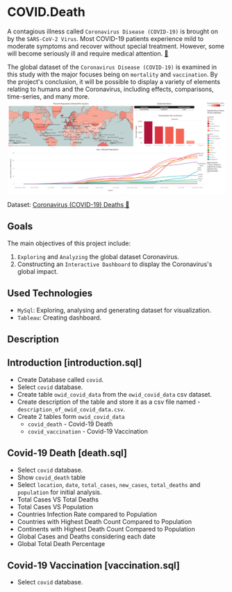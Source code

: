 # COVID.Death

A contagious illness called `Coronavirus Disease (COVID-19)` is brought on by the `SARS-CoV-2 Virus`.
Most COVID-19 patients experience mild to moderate symptoms and recover without special treatment.
However, some will become seriously ill and require medical attention. [🔗](https://en.wikipedia.org/wiki/COVID-19)

The global dataset of the `Coronavirus Disease (COVID-19)` is examined in this study with the major focuses being on
`mortality` and `vaccination`. By the project's conclusion, it will be possible to display a variety of elements relating
to humans and the Coronavirus, including effects, comparisons, time-series, and many more.
<a href="https://public.tableau.com/app/profile/myte/viz/Covid-19InfectedPopulation/Dashboard1">
![dashboard.png](assets/dashboard.png)
</a>

Dataset: [Coronavirus (COVID-19) Deaths 🔗](https://ourworldindata.org/covid-deaths)

## Goals
The main objectives of this project include:
1. `Exploring` and `Analyzing` the global dataset Coronavirus.
2. Constructing an `Interactive Dashboard` to display the Coronavirus's global impact.

## Used Technologies
* `MySql`: Exploring, analysing and generating dataset for visualization.
* `Tableau`: Creating dashboard.

## Description 




















## Introduction [introduction.sql]

* Create Database called `covid`.
* Select `covid` database.
* Create table `owid_covid_data` from the  `owid_covid_data` csv dataset.
* Create description of the table and store it as a csv file named - `description_of_owid_covid_data.csv`.
* Create 2 tables form `owid_covid_data`
  * `covid_death` - Covid-19 Death
  * `covid_vaccination` - Covid-19 Vaccination

## Covid-19 Death [death.sql]

* Select `covid` database.
* Show `covid_death` table
* Select `location`, `date`, `total_cases`, `new_cases`, `total_deaths` and `population` for initial analysis.
* Total Cases VS Total Deaths
* Total Cases VS Population
* Countries Infection Rate compared to Population
* Countries with Highest Death Count Compared to Population
* Continents with Highest Death Count Compared to Population
* Global Cases and Deaths considering each date
* Global Total Death Percentage

## Covid-19 Vaccination [vaccination.sql]

* Select `covid` database.
